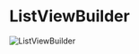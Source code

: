 # ListViewBuilder

![ListViewBuilder](https://user-images.githubusercontent.com/59411109/189729199-2b409faf-c494-47b0-a36e-3e6dbed2d36c.gif)


